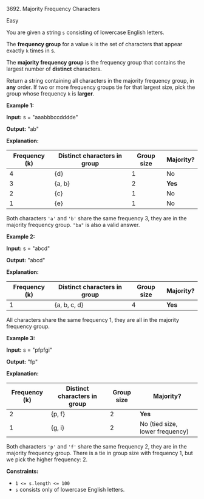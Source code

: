 3692\. Majority Frequency Characters

Easy

You are given a string `s` consisting of lowercase English letters.

The **frequency group** for a value `k` is the set of characters that appear exactly `k` times in s.

The **majority frequency group** is the frequency group that contains the largest number of **distinct** characters.

Return a string containing all characters in the majority frequency group, in **any** order. If two or more frequency groups tie for that largest size, pick the group whose frequency `k` is **larger**.

**Example 1:**

**Input:** s = "aaabbbccdddde"

**Output:** "ab"

**Explanation:**

| Frequency (k) | Distinct characters in group | Group size | Majority? |
|---------------|------------------------------|------------|-----------|
| 4             | {d}                          | 1          | No        |
| 3             | {a, b}                       | 2          | **Yes**   |
| 2             | {c}                          | 1          | No        |
| 1             | {e}                          | 1          | No        |

Both characters `'a'` and `'b'` share the same frequency 3, they are in the majority frequency group. `"ba"` is also a valid answer.

**Example 2:**

**Input:** s = "abcd"

**Output:** "abcd"

**Explanation:**

| Frequency (k) | Distinct characters in group | Group size | Majority? |
|---------------|------------------------------|------------|-----------|
| 1             | {a, b, c, d}                 | 4          | **Yes**   |

All characters share the same frequency 1, they are all in the majority frequency group.

**Example 3:**

**Input:** s = "pfpfgi"

**Output:** "fp"

**Explanation:**

| Frequency (k) | Distinct characters in group | Group size | Majority?                        |
|---------------|------------------------------|------------|----------------------------------|
| 2             | {p, f}                       | 2          | **Yes**                          |
| 1             | {g, i}                       | 2          | No (tied size, lower frequency)  |

Both characters `'p'` and `'f'` share the same frequency 2, they are in the majority frequency group. There is a tie in group size with frequency 1, but we pick the higher frequency: 2.

**Constraints:**

*   `1 <= s.length <= 100`
*   `s` consists only of lowercase English letters.